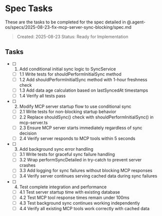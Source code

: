 # Spec Tasks

These are the tasks to be completed for the spec detailed in @.agent-os/specs/2025-08-23-fix-mcp-server-sync-blocking/spec.md

> Created: 2025-08-23
> Status: Ready for Implementation

## Tasks

- [ ] 1. Add conditional initial sync logic to SyncService
  - [ ] 1.1 Write tests for shouldPerformInitialSync method
  - [ ] 1.2 Add shouldPerformInitialSync method with 1-hour freshness check
  - [ ] 1.3 Add data age calculation based on lastSyncedAt timestamps
  - [ ] 1.4 Verify all tests pass

- [ ] 2. Modify MCP server startup flow to use conditional sync
  - [ ] 2.1 Write tests for non-blocking startup behavior
  - [ ] 2.2 Replace shouldSync() check with shouldPerformInitialSync() in mcp-server.ts
  - [ ] 2.3 Ensure MCP server starts immediately regardless of sync decision
  - [ ] 2.4 Verify server responds to MCP tools within 5 seconds

- [ ] 3. Add background sync error handling
  - [ ] 3.1 Write tests for graceful sync failure handling
  - [ ] 3.2 Wrap performSyncDetailed in try-catch to prevent server crashes
  - [ ] 3.3 Add logging for sync failures without blocking MCP responses
  - [ ] 3.4 Verify server continues serving cached data during sync failures

- [ ] 4. Test complete integration and performance
  - [ ] 4.1 Test server startup time with existing database
  - [ ] 4.2 Test MCP tool response times remain under 100ms
  - [ ] 4.3 Test background sync continues working independently
  - [ ] 4.4 Verify all existing MCP tools work correctly with cached data